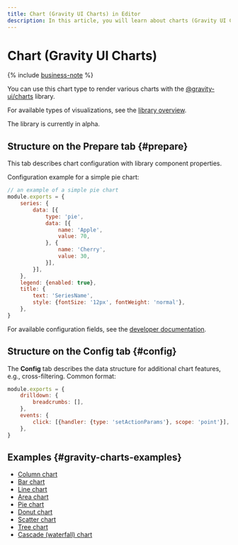 ```yaml
---
title: Chart (Gravity UI Charts) in Editor
description: In this article, you will learn about charts (Gravity UI Charts) in Editor.
---
```


# Chart (Gravity UI Charts)

{% include [business-note](../../../../_includes/datalens/datalens-functionality-available-business-note.md) %}

You can use this chart type to render various charts with the [@gravity-ui/charts](https://github.com/gravity-ui/charts) library.

For available types of visualizations, see the [library overview](https://gravity-ui.github.io/charts/pages/overview.html).

The library is currently in alpha.


## Structure on the Prepare tab {#prepare}

This tab describes chart configuration with library component properties.

Configuration example for a simple pie chart:

```js
// an example of a simple pie chart
module.exports = {
    series: {
        data: [{
		    type: 'pie', 
            data: [{
        	    name: 'Apple',
        	    value: 70,
    		}, {
        	    name: 'Cherry',
        	    value: 30,
    	    }],
        }],
    },
    legend: {enabled: true},
    title: {
        text: 'SeriesName',
        style: {fontSize: '12px', fontWeight: 'normal'},
    },
}
```

For available configuration fields, see the [developer documentation](https://gravity-ui.github.io/charts/pages/api/Configuration/interfaces/ChartData.html).

## Structure on the Config tab {#config}

The **Config** tab describes the data structure for additional chart features, e.g., cross-filtering. Common format:

```js
module.exports = {
    drilldown: {
        breadcrumbs: [],
    },
    events: {
        click: [{handler: {type: 'setActionParams'}, scope: 'point'}],
    },
}
```

## Examples {#gravity-charts-examples}

* [Column chart](https://datalens.yandex/nvkfwnekf9xy9?tab=Gy9#Столбчатая%20диаграмма)
* [Bar chart](https://datalens.yandex/nvkfwnekf9xy9?tab=Gy9#Линейчатая%20диаграмма)
* [Line chart](https://datalens.yandex/nvkfwnekf9xy9?tab=Gy9#Линейная%20диаграмма)
* [Area chart](https://datalens.yandex/nvkfwnekf9xy9?tab=Gy9#Диаграмма%20с%20областями)
* [Pie chart](https://datalens.yandex/nvkfwnekf9xy9?tab=Gy9#Круговая%20диаграмма)
* [Donut chart](https://datalens.yandex/nvkfwnekf9xy9?tab=Gy9#Кольцевая%20диаграмма)
* [Scatter chart](https://datalens.yandex/nvkfwnekf9xy9?tab=Gy9#Точечная%20диаграмма)
* [Tree chart](https://datalens.yandex/nvkfwnekf9xy9?tab=Gy9#Древовидная%20диаграмма)
* [Cascade (waterfall) chart](https://datalens.yandex/nvkfwnekf9xy9?tab=Gy9#Каскадная%20диаграмма%20(Waterfall))